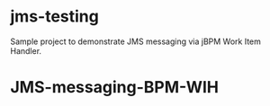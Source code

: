 # jms-testing
Sample project to demonstrate JMS messaging via jBPM Work Item Handler.
# JMS-messaging-BPM-WIH
